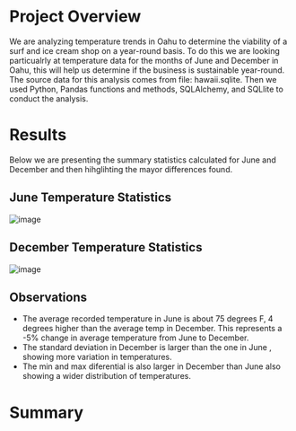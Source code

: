 # Project Overview

We are analyzing temperature trends in Oahu to determine the viability of a surf and ice cream shop on a year-round basis. To do this we are looking particualrly at temperature data for the months of June and December in Oahu, this will help us determine if the business is sustainable year-round. The source data for this analysis comes from file: hawaii.sqlite. Then we used Python, Pandas functions and methods, SQLAlchemy, and SQLlite to conduct the analysis. 

# Results

Below we are presenting the summary statistics calculated for June and December and then hihglihting the mayor differences found.

## June Temperature Statistics

![image](https://user-images.githubusercontent.com/96096924/155424763-7e256501-26d0-4a13-b42d-f4f1c9d6235d.png)

## December Temperature Statistics

![image](https://user-images.githubusercontent.com/96096924/155424859-c326a2bf-eed6-4492-b6aa-b0be145bc517.png)

## Observations

- The average recorded temperature in June is about 75 degrees F, 4 degrees higher than the average temp in December. This represents a -5% change in average temperature from June to December.
- The standard deviation in December is larger than the one in June , showing more variation in temperatures. 
- The min and max diferential is also larger in December than June also showing a wider distribution of temperatures. 

# Summary

